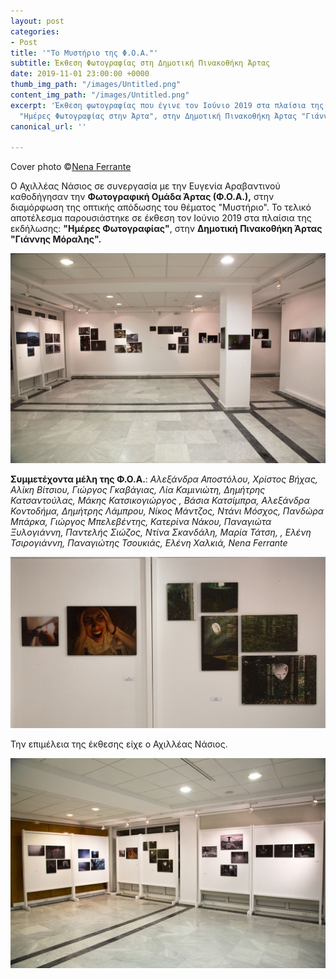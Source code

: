 ```yaml
---
layout: post
categories:
- Post
title: '"Το Μυστήριο της Φ.Ο.Α."'
subtitle: Έκθεση Φωτογραφίας στη Δημοτική Πινακοθήκη Άρτας
date: 2019-11-01 23:00:00 +0000
thumb_img_path: "/images/Untitled.png"
content_img_path: "/images/Untitled.png"
excerpt: 'Έκθεση φωτογραφίας που έγινε τον Ιούνιο 2019 στα πλαίσια της εκδήλωσης:
  "Ημέρες Φωτογραφίας στην Άρτα", στην Δημοτική Πινακοθήκη Άρτας "Γιάννης Μόραλης".'
canonical_url: ''

---
```

Cover photo ©[Nena Ferrante](https://www.facebook.com/nena.ferrante)

Ο Αχιλλέας Νάσιος σε συνεργασία με την Ευγενία Αραβαντινού καθοδήγησαν την **Φωτογραφική Ομάδα Άρτας (Φ.Ο.Α.),** στην διαμόρφωση της οπτικής απόδωσης του θέματος "Μυστήριο". Το τελικό αποτέλεσμα παρουσιάστηκε σε έκθεση τον Ιούνιο 2019 στα πλαίσια της εκδήλωσης: **"Ημέρες Φωτογραφίας"**, στην **Δημοτική Πινακοθήκη Άρτας "Γιάννης Μόραλης".**

![](/images/mysthrio1.jpg)

**Συμμετέχοντα μέλη της Φ.Ο.Α.**: _Αλεξάνδρα Αποστόλου, Χρίστος Βήχας, Αλίκη Βίτσιου, Γιώργος Γκαβάγιας, Λία Καμινιώτη, Δημήτρης Κατσαντούλας, Μάκης Κατσικογιώργος , Βάσια Κατσίμπρα, Αλεξάνδρα Κοντοδήμα, Δημήτρης Λάμπρου, Νίκος Μάντζος, Ντάνι Μόσχος, Πανδώρα Μπάρκα, Γιώργος Μπελεβέντης, Κατερίνα Νάκου, Παναγιώτα Ξυλογιάννη, Παντελής Σιώζος, Ντίνα Σκανδάλη, Μαρία Τάτση, , Ελένη Τσιρογιάννη, Παναγιώτης Τσουκιάς, Ελένη Χαλκιά, Nena Ferrante_

![](/images/mysthrio4.jpg)

Την επιμέλεια της έκθεσης είχε ο Αχιλλέας Νάσιος.

![](/images/mysthrio2.jpg)